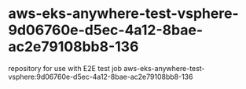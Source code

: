 # aws-eks-anywhere-test-vsphere-9d06760e-d5ec-4a12-8bae-ac2e79108bb8-136
repository for use with E2E test job aws-eks-anywhere-test-vsphere:9d06760e-d5ec-4a12-8bae-ac2e79108bb8-136
